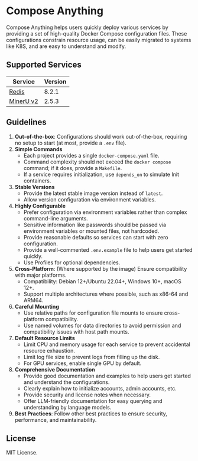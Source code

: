 # Compose Anything

Compose Anything helps users quickly deploy various services by providing a set of high-quality Docker Compose configuration files. These configurations constrain resource usage, can be easily migrated to systems like K8S, and are easy to understand and modify.

## Supported Services

| Service                      | Version |
| ---------------------------- | ------- |
| [Redis](./src/redis)         | 8.2.1   |
| [MinerU v2](./src/mineru-v2) | 2.5.3   |

## Guidelines

1. **Out-of-the-box**: Configurations should work out-of-the-box, requiring no setup to start (at most, provide a `.env` file).
2. **Simple Commands**
    - Each project provides a single `docker-compose.yaml` file.
    - Command complexity should not exceed the `docker compose` command; if it does, provide a `Makefile`.
    - If a service requires initialization, use `depends_on` to simulate Init containers.
3. **Stable Versions**
    - Provide the latest stable image version instead of `latest`.
    - Allow version configuration via environment variables.
4. **Highly Configurable**
    - Prefer configuration via environment variables rather than complex command-line arguments.
    - Sensitive information like passwords should be passed via environment variables or mounted files, not hardcoded.
    - Provide reasonable defaults so services can start with zero configuration.
    - Provide a well-commented `.env.example` file to help users get started quickly.
    - Use Profiles for optional dependencies.
5. **Cross-Platform**: (Where supported by the image) Ensure compatibility with major platforms.
    - Compatibility: Debian 12+/Ubuntu 22.04+, Windows 10+, macOS 12+.
    - Support multiple architectures where possible, such as x86-64 and ARM64.
6. **Careful Mounting**
    - Use relative paths for configuration file mounts to ensure cross-platform compatibility.
    - Use named volumes for data directories to avoid permission and compatibility issues with host path mounts.
7. **Default Resource Limits**
    - Limit CPU and memory usage for each service to prevent accidental resource exhaustion.
    - Limit log file size to prevent logs from filling up the disk.
    - For GPU services, enable single GPU by default.
8. **Comprehensive Documentation**
    - Provide good documentation and examples to help users get started and understand the configurations.
    - Clearly explain how to initialize accounts, admin accounts, etc.
    - Provide security and license notes when necessary.
    - Offer LLM-friendly documentation for easy querying and understanding by language models.
9. **Best Practices**: Follow other best practices to ensure security, performance, and maintainability.

## License

MIT License.
